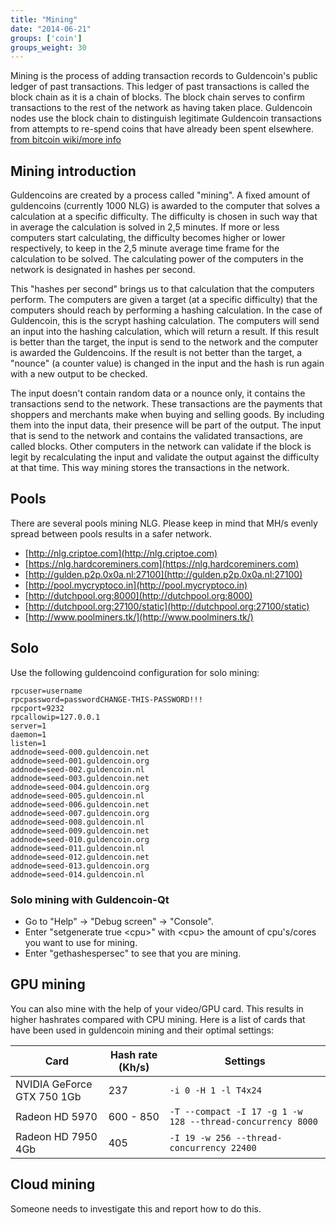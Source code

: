```yaml
---
title: "Mining"
date: "2014-06-21"
groups: ['coin']
groups_weight: 30
---
```



Mining is the process of adding transaction records to Guldencoin's public ledger of past transactions. This ledger of past transactions is called the block chain as it is a chain of blocks. The block chain serves to confirm transactions to the rest of the network as having taken place. Guldencoin nodes use the block chain to distinguish legitimate Guldencoin transactions from attempts to re-spend coins that have already been spent elsewhere. [from bitcoin wiki/more info](https://en.bitcoin.it/wiki/Mining)

## Mining introduction

Guldencoins are created by a process called "mining". A fixed amount of guldencoins (currently 1000 NLG) is awarded to
the computer that solves a calculation at a specific difficulty. The difficulty is chosen in such way that in average
the calculation is solved in 2,5 minutes. If more or less computers start calculating, the difficulty becomes higher or
lower respectively, to keep in the 2,5 minute average time frame for the calculation to be solved. The calculating power
of the computers in the network is designated in hashes per second.

This "hashes per second" brings us to that calculation that the computers perform. The computers are given a target (at a
specific difficulty) that the computers should reach by performing a hashing calculation. In the case of Guldencoin, this
is the scrypt hashing calculation. The computers will send an input into the hashing calculation, which will return a
result. If this result is better than the target, the input is send to the network and the computer is awarded the
Guldencoins. If the result is not better than the target, a "nounce" (a counter value) is changed in the input and the
hash is run again with a new output to be checked.

The input doesn't contain random data or a nounce only, it contains the transactions send to the network. These transactions
are the payments that shoppers and merchants make when buying and selling goods. By including them into the input data,
their presence will be part of the output. The input that is send to the network and contains the validated transactions,
are called blocks. Other computers in the network can validate if the block is legit by recalculating the input and validate
the output against the difficulty at that time. This way mining stores the transactions in the network.

## Pools

There are several pools mining NLG. Please keep in mind that MH/s evenly spread between pools results in a safer network.

 - [http://nlg.criptoe.com](http://nlg.criptoe.com)
 - [https://nlg.hardcoreminers.com](https://nlg.hardcoreminers.com)
 - [http://gulden.p2p.0x0a.nl:27100](http://gulden.p2p.0x0a.nl:27100)
 - [http://pool.mycryptoco.in](http://pool.mycryptoco.in)
 - [http://dutchpool.org:8000](http://dutchpool.org:8000)
 - [http://dutchpool.org:27100/static](http://dutchpool.org:27100/static)
 - [http://www.poolminers.tk/](http://www.poolminers.tk/)

## Solo

Use the following guldencoind configuration for solo mining:

```
rpcuser=username
rpcpassword=passwordCHANGE-THIS-PASSWORD!!!
rpcport=9232
rpcallowip=127.0.0.1
server=1
daemon=1
listen=1
addnode=seed-000.guldencoin.net
addnode=seed-001.guldencoin.org
addnode=seed-002.guldencoin.nl
addnode=seed-003.guldencoin.net
addnode=seed-004.guldencoin.org
addnode=seed-005.guldencoin.nl
addnode=seed-006.guldencoin.net
addnode=seed-007.guldencoin.org
addnode=seed-008.guldencoin.nl
addnode=seed-009.guldencoin.net
addnode=seed-010.guldencoin.org
addnode=seed-011.guldencoin.nl
addnode=seed-012.guldencoin.net
addnode=seed-013.guldencoin.org
addnode=seed-014.guldencoin.nl
```

### Solo mining with Guldencoin-Qt

* Go to "Help" -> "Debug screen" -> "Console".
* Enter "setgenerate true \<cpu\>" with \<cpu\> the amount of cpu's/cores you want to use for mining.
* Enter "gethashespersec" to see that you are mining.

## GPU mining

You can also mine with the help of your video/GPU card. This results in higher hashrates compared with CPU mining.
Here is a list of cards that have been used in guldencoin mining and their optimal settings:


| **Card**                      | **Hash rate (Kh/s)** | **Settings**                                               |
|-------------------------------|----------------------|------------------------------------------------------------|
|NVIDIA GeForce GTX 750 1Gb     | 237                  | `-i 0 -H 1 -l T4x24`                                       |
|Radeon HD 5970                 | 600 - 850            | `-T --compact -I 17 -g 1 -w 128 --thread-concurrency 8000` |
|Radeon HD 7950 4Gb             | 405                  | `-I 19 -w 256 --thread-concurrency 22400`                  |


## Cloud mining

Someone needs to investigate this and report how to do this.
